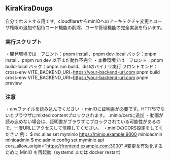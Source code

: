 ## KiraKiraDouga
自分でホストする用です。cloudflareからminIOへのアーキテクチャ変更とユーザ権限の追加や招待コード機能の削除、ユーザ管理機能の完全実装を行います。

### 実行スクリプト
・開発環境では　フロント：pnpm install、pnpm dev-local  バック：pnpm install、pnpm run dev
以下まだ動作不完全
・本番環境では　フロント：pnpm build-local  バック：pnpm run build、distのバイナリ実行
フロントエンド：
cross-env VITE_BACKEND_URI=https://your-backend-url.com pnpm build  
cross-env VITE_BACKEND_URI=https://your-backend-url.com pnpm preview

### 注意
・envファイルを読み込んでください
・minIOに証明書が必要です。HTTPSでないとブラウザにmixted contentブロックされます。 .minio/certに追加
・動画が読み込めない場合は、証明書がブラウザにブロックされている可能性があるので、一度URLにアクセスして信頼してください。
・minIOのCORS設定をしてください
例：
$ mc alias set myminio https://minio.example:9000 minioadmin minioadmin
$ mc admin config set myminio api cors_allow_origin="https://frontend.example.com:3000"
#変更を有効化するために MinIO を再起動（systemd または docker restart）